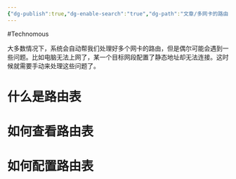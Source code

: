 ```yaml
---
{"dg-publish":true,"dg-enable-search":"true","dg-path":"文章/多网卡的路由配置.md","permalink":"/文章/多网卡的路由配置/","dgEnableSearch":"true","dgPassFrontmatter":true,"created":"2023-11-16T11:16:41.000+08:00","updated":"2023-11-16T11:20:43.000+08:00"}
---
```


#Technomous 

大多数情况下，系统会自动帮我们处理好多个网卡的路由，但是偶尔可能会遇到一些问题。比如电脑无法上网了，某一个目标网段配置了静态地址却无法连接。这时候就需要手动来处理这些问题了。

# 什么是路由表


# 如何查看路由表


# 如何配置路由表